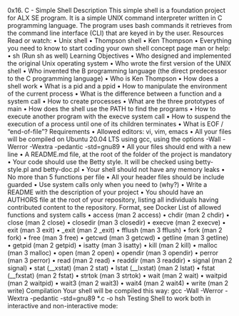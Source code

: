 0x16. C - Simple Shell
Description
This simple shell is a foundation project for ALX SE program. It is a simple UNIX command interpreter written in C programming language. The program uses bash commands it retrieves from the command line interface (CLI) that are keyed in by the user. 
Resources
Read or watch:
•	Unix shell
•	Thompson shell
•	Ken Thompson
•	Everything you need to know to start coding your own shell concept page
man or help:
•	sh (Run sh as well)
Learning Objectives
•	Who designed and implemented the original Unix operating system
•	Who wrote the first version of the UNIX shell
•	Who invented the B programming language (the direct predecessor to the C programming language)
•	Who is Ken Thompson
•	How does a shell work
•	What is a pid and a ppid
•	How to manipulate the environment of the current process
•	What is the difference between a function and a system call
•	How to create processes
•	What are the three prototypes of main
•	How does the shell use the PATH to find the programs
•	How to execute another program with the execve system call
•	How to suspend the execution of a process until one of its children terminates
•	What is EOF / “end-of-file”?
Requirements
•	Allowed editors: vi, vim, emacs
•	All your files will be compiled on Ubuntu 20.04 LTS using gcc, using the options -Wall -Werror -Wextra -pedantic -std=gnu89
•	All your files should end with a new line
•	A README.md file, at the root of the folder of the project is mandatory
•	Your code should use the Betty style. It will be checked using betty-style.pl and betty-doc.pl
•	Your shell should not have any memory leaks
•	No more than 5 functions per file
•	All your header files should be include guarded
•	Use system calls only when you need to (why?)
•	Write a README with the description of your project
•	You should have an AUTHORS file at the root of your repository, listing all individuals having contributed content to the repository. Format, see Docker
List of allowed functions and system calls
•	access (man 2 access)
•	chdir (man 2 chdir)
•	close (man 2 close)
•	closedir (man 3 closedir)
•	execve (man 2 execve)
•	exit (man 3 exit)
•	_exit (man 2 _exit)
•	fflush (man 3 fflush)
•	fork (man 2 fork)
•	free (man 3 free)
•	getcwd (man 3 getcwd)
•	getline (man 3 getline)
•	getpid (man 2 getpid)
•	isatty (man 3 isatty)
•	kill (man 2 kill)
•	malloc (man 3 malloc)
•	open (man 2 open)
•	opendir (man 3 opendir)
•	perror (man 3 perror)
•	read (man 2 read)
•	readdir (man 3 readdir)
•	signal (man 2 signal)
•	stat (__xstat) (man 2 stat)
•	lstat (__lxstat) (man 2 lstat)
•	fstat (__fxstat) (man 2 fstat)
•	strtok (man 3 strtok)
•	wait (man 2 wait)
•	waitpid (man 2 waitpid)
•	wait3 (man 2 wait3)
•	wait4 (man 2 wait4)
•	write (man 2 write)
Compilation
Your shell will be compiled this way:
gcc -Wall -Werror -Wextra -pedantic -std=gnu89 *.c -o hsh
Testing
Shell to work both in interactive and non-interactive mode:

